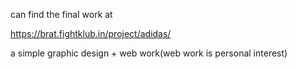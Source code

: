 can find the final work at

https://brat.fightklub.in/project/adidas/

a simple graphic design + web work(web work is personal interest)
